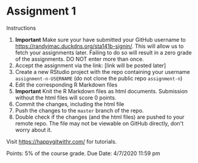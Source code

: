 # Assignment 1


Instructions

1. **Important** Make sure your have submitted your GitHub username to https://randyimac.duckdns.org/sta141b-signin/. This will allow us to fetch your assignments later. Failing to do so will result in a zero grade of the assignments. DO NOT enter more than once.
1. Accept the assignment via the link: [link will be posted later]
1. Create a new RStudio project with the repo containing your username `assignment-n-USERNAME` (do not clone the public repo `assignment-n`)
1. Edit the corresponding R Markdown files
1. **Important** Knit the R Markdown files as html documents. Submission without the html files will score 0 points.
1. Commit the changes, including the html file
1. Push the changes to the `master` branch of the repo.
1. Double check if the changes (and the html files) are pushed to your remote repo. The file may not be viewable on GitHub directly, don't worry about it.


Visit https://happygitwithr.com/ for tutorials.


Points: 5% of the course grade.
Due Date: 4/7/2020 11:59 pm
